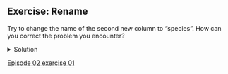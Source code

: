 ## Exercise: Rename

Try to change the name of the second new column to “species”. How can you correct the problem you encounter?

<details>
  <summary>
    Solution
  </summary>
  On the <code>scientificName 2</code> column, click the down arrow and then <code>Edit column</code> > <code>Rename this column</code>. Type “species” into the box that appears. A pop-up will appear that says <code>Another column already named species</code>. This is because there is another column where we’ve recorded the species abbreviation. You can choose another name like <code>speciesName</code> for this column or change the other <code>species</code> column name to <code>speciesAbbreviation</code>.
  
</details>

[Episode 02 exercise 01](Episode02_ex01.md)
